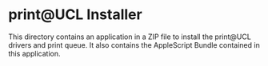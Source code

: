 # print@UCL Installer
This directory contains an application in a ZIP file to install the print@UCL drivers and print queue. It also contains the AppleScript Bundle contained in this application.
